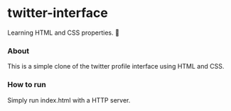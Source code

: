 # twitter-interface
Learning HTML and CSS properties. 🎨

### About

This is a simple clone of the twitter profile interface using HTML and CSS.

### How to run

Simply run index.html with a HTTP server.